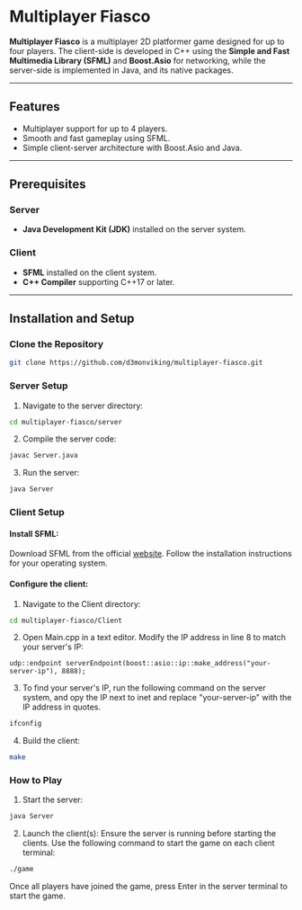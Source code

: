 # Multiplayer Fiasco

**Multiplayer Fiasco** is a multiplayer 2D platformer game designed for up to four players. The client-side is developed in C++ using the **Simple and Fast Multimedia Library (SFML)** and **Boost.Asio** for networking, while the server-side is implemented in Java, and its native packages.

---

## Features

- Multiplayer support for up to 4 players.
- Smooth and fast gameplay using SFML.
- Simple client-server architecture with Boost.Asio and Java.

---

## Prerequisites

### Server
- **Java Development Kit (JDK)** installed on the server system.

### Client
- **SFML** installed on the client system.
- **C++ Compiler** supporting C++17 or later.

---

## Installation and Setup

### Clone the Repository
```bash 
git clone https://github.com/d3monviking/multiplayer-fiasco.git
```

### Server Setup
1. Navigate to the server directory:
```bash
cd multiplayer-fiasco/server
```
2. Compile the server code:
```bash
javac Server.java
```
3. Run the server:
```bash
java Server
```
### Client Setup
#### Install SFML:
Download SFML from the official [website](https://www.sfml-dev.org/download/sfml/2.6.2/). Follow the installation instructions for your operating system.
#### Configure the client:
1. Navigate to the Client directory:
```bash
cd multiplayer-fiasco/Client
```
2. Open Main.cpp in a text editor. Modify the IP address in line 8 to match your server's IP:
```
udp::endpoint serverEndpoint(boost::asio::ip::make_address("your-server-ip"), 8888);
```
3. To find your server's IP, run the following command on the server system, and opy the IP next to inet and replace "your-server-ip" with the IP address in quotes.
```bash
ifconfig
``` 
4. Build the client:
```bash
make
```

### How to Play
1. Start the server:
```bash
java Server
```
2. Launch the client(s):
  Ensure the server is running before starting the clients. Use the following command to start the game on each client terminal:
```bash
./game
```
Once all players have joined the game, press Enter in the server terminal to start the game.
